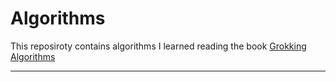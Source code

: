<h1>Algorithms</h1>

This reposiroty contains algorithms I learned reading the book [Grokking Algorithms](https://www.manning.com/books/grokking-algorithms)

---
